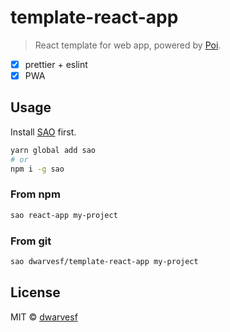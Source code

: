 # template-react-app

> React template for web app, powered by [Poi](https://poi.js.org/).

- [x] prettier + eslint
- [x] PWA

## Usage

Install [SAO](https://github.com/egoist/sao) first.

```bash
yarn global add sao
# or
npm i -g sao
```

### From npm

```bash
sao react-app my-project
```

### From git

```bash
sao dwarvesf/template-react-app my-project
```

## License

MIT &copy; [dwarvesf](github.com/dwarvesf)
